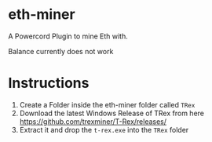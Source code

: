 # eth-miner
A Powercord Plugin to mine Eth with.

Balance currently does not work

# Instructions

1. Create a Folder inside the eth-miner folder called `TRex`
2. Download the latest Windows Release of TRex from here https://github.com/trexminer/T-Rex/releases/
3. Extract it and drop the `t-rex.exe` into the `TRex` folder
